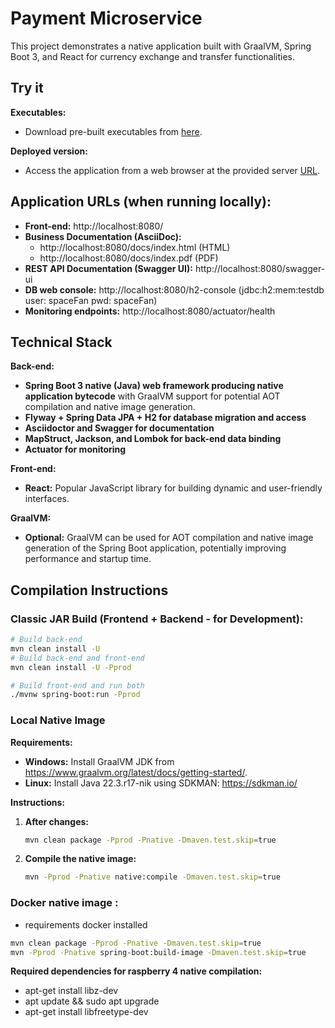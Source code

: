 # Payment Microservice

This project demonstrates a native application built with GraalVM, Spring Boot 3, and React for currency exchange and transfer functionalities.

## Try it
**Executables:**

* Download pre-built executables from [here](https://drive.google.com/drive/folders/1C2MaGHbeWRAo40la6neMqcKMGIk-WT9s?usp=drive_link).

**Deployed version:**

* Access the application from a web browser at the provided server [URL](https://payment.daveinthecloud.wiki/).

## Application URLs (when running locally):

* **Front-end:** http://localhost:8080/
* **Business Documentation (AsciiDoc):**
    * http://localhost:8080/docs/index.html (HTML)
    * http://localhost:8080/docs/index.pdf (PDF)
* **REST API Documentation (Swagger UI):** http://localhost:8080/swagger-ui
* **DB web console:** http://localhost:8080/h2-console (jdbc:h2:mem:testdb  user: spaceFan pwd: spaceFan)
* **Monitoring endpoints:** http://localhost:8080/actuator/health

## Technical Stack

**Back-end:**

* **Spring Boot 3 native (Java) web framework producing native application bytecode** with GraalVM support for potential AOT compilation and native image generation.
* **Flyway + Spring Data JPA + H2 for database migration and access**
* **Asciidoctor and Swagger for documentation**
* **MapStruct, Jackson, and Lombok for back-end data binding**
* **Actuator for monitoring**

**Front-end:**

* **React:** Popular JavaScript library for building dynamic and user-friendly interfaces.

**GraalVM:**

* **Optional:** GraalVM can be used for AOT compilation and native image generation of the Spring Boot application, potentially improving performance and startup time.

## Compilation Instructions

### Classic JAR Build (Frontend + Backend - for Development):

```bash
# Build back-end
mvn clean install -U
# Build back-end and front-end
mvn clean install -U -Pprod

# Build front-end and run both
./mvnw spring-boot:run -Pprod
```

### Local Native Image

**Requirements:**

* **Windows:** Install GraalVM JDK from https://www.graalvm.org/latest/docs/getting-started/.
* **Linux:** Install Java 22.3.r17-nik using SDKMAN: https://sdkman.io/

**Instructions:**

1. **After changes:**
    ```bash
    mvn clean package -Pprod -Pnative -Dmaven.test.skip=true
    ```

2. **Compile the native image:**
    ```bash
    mvn -Pprod -Pnative native:compile -Dmaven.test.skip=true
    ```

### Docker native image :
* requirements docker installed

```bash
mvn clean package -Pprod -Pnative -Dmaven.test.skip=true
mvn -Pprod -Pnative spring-boot:build-image -Dmaven.test.skip=true
```

**Required dependencies for raspberry 4 native compilation:**
* apt-get install libz-dev
* apt update && sudo apt upgrade
* apt-get install libfreetype-dev